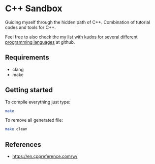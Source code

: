 # C++ Sandbox

Guiding myself through the hidden path of C++. Combination of tutorial codes and tools for C++. 

Feel free to also check the [my list with kudos for several different programming languages](https://github.com/akafael?tab=repositories&q=sandbox) at github.

## Requirements

* clang
* make

## Getting started

To compile everything just type:

```bash
make 
```

To remove all generated file:
```bash
make clean 
```


## References

* https://en.cppreference.com/w/

